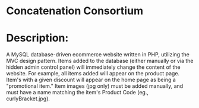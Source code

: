 # Concatenation Consortium
# Description:  
A MySQL database-driven ecommerce website written in PHP, utilizing the MVC design pattern.  Items added to the database (either manually or via the hidden admin control panel) will immediately change the content of the website.  For example, all items added will appear on the product page.  Item's with a given discount will appear on the home page as being a "promotional item."  Item images (jpg only) must be added manually, and must have a name matching the item's Product Code (eg., curlyBracket.jpg).  
